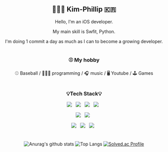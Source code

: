 <div align="center">
<h2>👨🏻‍💻 Kim-Phillip 🇰🇷</h2>
<p>Hello, I'm an iOS developer.</p>
<p>My main skill is Swfit, Python.</p>
<p>I'm doing 1 commit a day as much as I can to become a growing developer.</p>

#
<h3> ⚾️ My hobby </h3>
<p> ⚾️ Baseball / 👨🏻‍💻 programming / 🎧 music / 🖥 Youtube / 🕹 Games </p>

#
<h3> 💡Tech Stack💡</h3>
<p>
<img src="https://img.shields.io/badge/Swift-orange?style=flat&logo=Swift&logoColor=white"/>&nbsp;&nbsp;
<img src="https://img.shields.io/badge/Python-blue?style=flat&logo=Python&logoColor=white"/>&nbsp;&nbsp;
<img src="https://img.shields.io/badge/Selenium-9cf?style=flat&logo=Selenium&logoColor=Green"/>&nbsp;&nbsp;
<img src="https://img.shields.io/badge/PyQt-lightgrey?style=flat&logo=Qt&logoColor=Green"/>&nbsp;&nbsp;
</p>

<p>
<img src="https://img.shields.io/badge/Xcode-white?style=flat&logo=xcode&logoColor=blue"/>&nbsp;&nbsp;
<img src="https://img.shields.io/badge/PyCharm-brightgreen?style=flat&logo=Pycharm&logoColor=black"/>&nbsp;&nbsp;
</p>

<p>
<img src="https://img.shields.io/badge/Notion-b4f5bd?style=flat&logo=Notion&logoColor=black"/>&nbsp;&nbsp;
<img src="https://img.shields.io/badge/GitHub-gray?style=flat&logo=GitHub&logoColor=black"/>&nbsp;&nbsp;
<img src="https://img.shields.io/badge/Git-blue?style=flat&logo=Git&logoColor=F05032"/>&nbsp;&nbsp;
</p>

#
![Anurag's github stats](https://github-readme-stats.vercel.app/api?username=Kim-Phillip&show_icons=true&theme=tokyonight)
![Top Langs](https://github-readme-stats.vercel.app/api/top-langs/?username=Kim-Phillip&layout=compact&theme=tokyonight)
[![Solved.ac Profile](http://mazassumnida.wtf/api/v2/generate_badge?boj=minpolaris)](https://solved.ac/minpolaris/)
</div>
